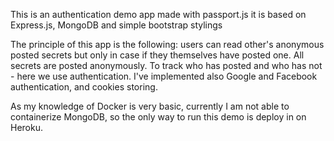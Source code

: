 This is an authentication demo app made with passport.js
it is based on Express.js, MongoDB and simple bootstrap stylings

The principle of this app is the following:
users can read other's anonymous posted secrets but only in case if
they themselves have posted one. All secrets are posted
anonymously. To track who has posted and who has not - here we use 
authentication. I've implemented also Google and Facebook authentication,
and cookies storing.

As my knowledge of Docker is very basic, currently I am not able to containerize
MongoDB, so the only way to run this demo is deploy in on Heroku.